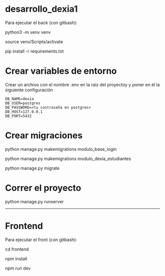 # desarrollo_dexia1

Para ejecutar el back (con gitbash):

python3 -m venv venv

source venv/Scripts/activate

pip install -r requirements.txt


# Crear variables de entorno

Crear un archivo con el nombre .env en la raiz del proyectoy y poner en él la siguiente configuración

```
DB_NAME=dexia
DB_USER=postgres
DB_PASSWORD=<tu contraseña en postgres>
DB_HOST=127.0.0.1
DB_PORT=5432
```

# Crear migraciones

python manage.py makemigrations modulo_base_login

python manage.py makemigrations modulo_dexia_estudiantes 

python manage.py migrate

# Correr el proyecto

python manage.py runserver

--------------------------------------------------------------

# Frontend

Para ejecutar el front (con gitbash):

cd frontend

npm install

npm run dev

